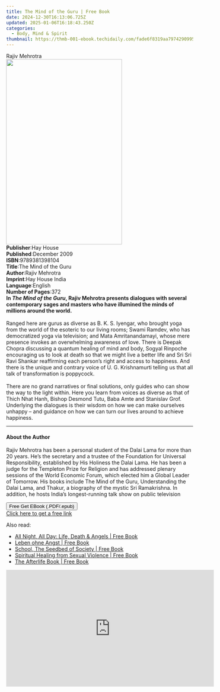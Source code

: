```yaml
---
title: The Mind of the Guru | Free Book
date: 2024-12-30T16:13:06.725Z
updated: 2025-01-06T16:18:43.250Z
categories:
  - Body, Mind & Spirit
thumbnail: https://thmb-001-ebook.techidaily.com/fade6f8319aa79742909950b9888a5e1d9b9f7b77d5f81b1f0ba48cd71203b32.jpg
---
```

<main id="book-container">
  <div class="flex flex-col">
    <div class="book-brief flex-1 py-6 px-4 sm:p-6 md:py-10 md:px-8">
      <!-- brief-->
      <div class="book-brief-main">Rajiv Mehrotra</div>
    </div>
    <div
      class="book-meta-info flex-1 grid gap-4 col-start-1 col-end-3 row-start-1 sm:mb-6 sm:grid-cols-4 lg:gap-6 lg:col-start-2 lg:row-end-6 lg:row-span-6 lg:mb-0"
    >
      <div
        class="book-meta-info-left place-content-center mt-4 p-4 text-sm leading-6 col-start-2 col-span-2 dark:text-slate-400"
      >
        <img
          class="w-full h-500 object-cover rounded-lg sm:h-255 sm:col-span-2 lg:col-span-full"
          src="https://img-001-ebook.techidaily.com/9c0f624caa153ca9c1440838f448c0bbd60738eefb3c6fc415b62cd864fc062a.jpg"
          alt=""
          width="312"
          height="500"
        />
      </div>
      <div
        class="book-meta-info-right mt-2 col-start-1 row-start-2 col-span-3 self-center"
      >
        <!-- meta data  -->
        <div class="flex flex-col px-4 md:px-8">
          <div class="flex-1">
            <strong>Publisher</strong>:<span class="px-2">Hay House</span>
          </div>
          <div class="flex-1">
            <strong>Published</strong>:<span class="px-2">December 2009</span>
          </div>
          <div class="flex-1">
            <strong>ISBN</strong>:<span class="px-2">9789381398104</span>
          </div>
          <div class="flex-1">
            <strong>Title</strong>:<span class="px-2"
              >The Mind of the Guru</span
            >
          </div>
          <div class="flex-1">
            <strong>Author</strong>:<span class="px-2">Rajiv Mehrotra</span>
          </div>
          <div class="flex-1">
            <strong>Imprint</strong>:<span class="px-2">Hay House India</span>
          </div>
          <div class="flex-1">
            <strong>Language</strong>:<span class="px-2">English</span>
          </div>
          <div class="flex-1">
            <strong>Number of Pages</strong>:<span class="px-2">372</span>
          </div>
        </div>
      </div>
    </div>
    <div class="book-description flex-1 py-6 px-4 sm:p-6 md:py-10 md:px-8">
      <div class="book-description-main">
        <div accordion-content="" id="description">
          <b
            >In <i>The Mind of the Guru</i>, Rajiv Mehrotra presents dialogues
            with several contemporary sages and masters who have illumined the
            minds of millions around the world. <br /></b
          ><br />Ranged here are gurus as diverse as B. K. S. Iyengar, who
          brought yoga from the world of the esoteric to our living rooms; Swami
          Ramdev, who has democratized yoga via television; and Mata
          Amritanandamayi, whose mere presence invokes an overwhelming awareness
          of love. There is Deepak Chopra discussing a quantum healing of mind
          and body, Sogyal Rinpoche encouraging us to look at death so that we
          might live a better life and Sri Sri Ravi Shankar reaffirming each
          person’s right and access to happiness. And there is the unique and
          contrary voice of U. G. Krishnamurti telling us that all talk of
          transformation is poppycock. <br /><br />There are no grand narratives
          or final solutions, only guides who can show the way to the light
          within. Here you learn from voices as diverse as that of Thich Nhat
          Hanh, Bishop Desmond Tutu, Baba Amte and Stanislav Grof. Underlying
          the dialogues is their wisdom on how we can make ourselves unhappy –
          and guidance on how we can turn our lives&nbsp;around to achieve
          happiness.
        </div>
        <div class="accordion-fader"></div>
      </div>
    </div>
    <div class="book-excerpts flex-1 py-6 px-4 sm:p-6 md:py-10 md:px-8">
      <!-- excerpts-->
      <div class="book-excerpts-main">
        <hr />
        <h4 class="placeholder placeholder-heading">
          <span>About the Author</span>
        </h4>
        <p>
          Rajiv Mehrotra has been a personal student of the Dalai Lama for more
          than 20 years. He’s the secretary and a trustee of the Foundation for
          Universal Responsibility, established by His Holiness the Dalai Lama.
          He has been a judge for the Templeton Prize for Religion and has
          addressed plenary sessions of the World Economic Forum, which elected
          him a Global Leader of Tomorrow. His books include The Mind of the
          Guru, Understanding the Dalai Lama, and Thakur, a biography of the
          mystic Sri Ramakrishna. In addition, he hosts India’s longest-running
          talk show on public television
        </p>
      </div>
    </div>
    <div
      class="book-about-author flex-1 py-6 px-4 sm:p-6 md:py-10 md:px-8"
    ></div>
    <div class="book-free-get flex-1 py-6 px-4 sm:p-6 md:py-10 md:px-8">
      <button
        id="btn-free-get"
        class="bg-blue-500 hover:bg-blue-700 text-white font-bold py-2 px-4 rounded"
      >
        Free Get EBook (.PDF/.epub)
      </button>
      <div id="countdown-display" class="px-2 text-lg mt-2"></div>
      <a
        id="free-link"
        class="hidden bg-blue-500 hover:bg-blue-700 text-white font-bold py-2 px-4 rounded"
        href="https://www.ebooks.com/en-us/book/96317854/the-mind-of-the-guru/rajiv-mehrotra/"
        target="_blank"
        >Click here to get a free link</a
      >
    </div>
    <script>
      let countdownTime = 0;
      let countdownInterval = null;
      document
        .getElementById('btn-free-get')
        .addEventListener('click', startCountdown);
      function startCountdown() {
        countdownTime = new Date().getTime() + 60000 * 3;
        countdownInterval = setInterval(updateCountdown, 1000);
        document.getElementById('btn-free-get').disabled = true;
        document
          .getElementById('btn-free-get')
          .classList.add('bg-gray-500', 'cursor-not-allowed');
      }
      function updateCountdown() {
        let currentTime = new Date().getTime();
        let timeLeft = countdownTime - currentTime;
        let secondsLeft = Math.floor(timeLeft / 1000);
        document.getElementById('countdown-display').innerHTML =
          `Remaining time: ${secondsLeft} seconds.`;
        if (secondsLeft <= 0) {
          clearInterval(countdownInterval);
          document.getElementById('btn-free-get').classList.add('hidden');
          document.getElementById('free-link').classList.remove('hidden');
          document.getElementById('countdown-display').innerHTML = '';
        }
      }
    </script>
  </div>
</main>

<ins class="adsbygoogle"
      style="display:block"
      data-ad-client="ca-pub-7571918770474297"
      data-ad-slot="8358498916"
      data-ad-format="auto"
      data-full-width-responsive="true"></ins>
    

<span class="atpl-alsoreadstyle">Also read:</span>
<div><ul>
<li><a href="https://novels-ebooks.techidaily.com/210818890-9781956440461-all-night-all-day-life-death-angels/"><u>All Night, All Day: Life, Death & Angels | Free Book</u></a></li>
<li><a href="https://novels-ebooks.techidaily.com/210819543-9781685680114-leben-ohne-angst/"><u>Leben ohne Angst | Free Book</u></a></li>
<li><a href="https://novels-ebooks.techidaily.com/210819085-9781475862355-school-the-seedbed-of-society/"><u>School, The Seedbed of Society | Free Book</u></a></li>
<li><a href="https://novels-ebooks.techidaily.com/210819281-9781000863574-spiritual-healing-from-sexual-violence/"><u>Spiritual Healing from Sexual Violence | Free Book</u></a></li>
<li><a href="https://novels-ebooks.techidaily.com/210818892-9781578598229-the-afterlife-book/"><u>The Afterlife Book | Free Book</u></a></li>
</ul></div>

<!-- affiliate ads begin -->
<iframe width="560" height="315" src="https://www.youtube.com/embed/lxv4NM-89CU?si=Uj5rOkhrwZ_6QIuW" title="YouTube video player" frameborder="0" allow="accelerometer; autoplay; clipboard-write; encrypted-media; gyroscope; picture-in-picture; web-share" referrerpolicy="strict-origin-when-cross-origin" allowfullscreen></iframe>
<!-- affiliate ads end -->


